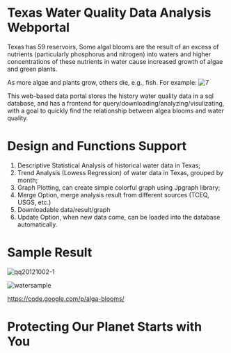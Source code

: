 # Texas Water Quality Data Analysis Webportal
Texas has 59 reservoirs, Some algal blooms are the result of an excess of nutrients (particularly phosphorus and nitrogen) into waters and higher concentrations of these nutrients in water cause increased growth of algae and green plants.

As more algae and plants grow, others die, e.g., fish. For example:
![7](https://cloud.githubusercontent.com/assets/1396867/15704646/88dd04ac-27e3-11e6-859b-aa5145a4b680.jpg)


This web-based data portal stores the history water quality data in a sql database, and has a frontend for query/downloading/analyzing/visulizating, with a goal to quickly find the relationship between algea blooms and water quality. 

# Design and Functions Support
1. Descriptive Statistical Analysis of historical water data in Texas;
2. Trend Analysis (Lowess Regression) of water data in Texas, grouped by month;
3. Graph Plotting, can create simple colorful graph using Jpgraph library;
4. Merge Option, merge analysis result from different sources (TCEQ, USGS, etc.)
5. Downloadable data/result/graph
6. Update Option, when new data come, can be loaded into the database automatically.

# Sample Result
![qq20121002-1](https://cloud.githubusercontent.com/assets/1396867/15703965/2a24ab70-27e0-11e6-8be1-de23b5e2a40d.jpg)

![watersample](https://cloud.githubusercontent.com/assets/1396867/15703964/2a138dd6-27e0-11e6-8162-e09e2d72f16a.jpg)

https://code.google.com/p/alga-blooms/

# Protecting Our Planet Starts with You
